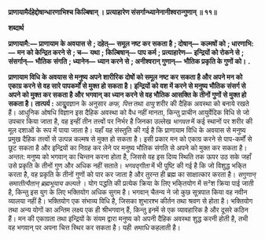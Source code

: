**प्राणायामैर्दहेद्दोषान्धारणाभिश्च किल्बिषान् ।** **प्रत्याहारेण संसर्गान्ध्यानेनानीश्वरान्गुणान् ॥ ११॥** 

**शब्दार्थ** 

**प्राणायामै:—** **प्राणायाम के अवयास से** **; दहेत्—** **समूल नष्ट कर सकता है** **; दोषान्—** **कल्मषों को** **; धारणाभि:—** **मन** **को केन्द्रित करने से** **; च—** **यथा** **; किल्बिषान्—** **पाप कर्म** **; प्रत्याहारेण—** **इन्द्रियों को रोकने से** **; संसर्गान्—** **भौतिक** **संगति** **; ध्यानेन—** **ध्यान करने से** **; अनीश्वरान् गुणान्—** **भौतिक प्रकृति के गुणों को।** **.** 

**प्राणायाम विधि के अवयास से मनुष्य अपने शारीरिक दोषों को समूल नष्ट कर** **सकता है और अपने मन को एकाग्र करने से वह सारे पापकर्मों से मुक्त हो सकता है।** **इन्द्रियों को वश में करने से मनुष्य भौतिक संसर्ग से अपने को मुक्त कर सकता है और** **भगवान् का ध्यान करने से वह भौतिक आसक्ति के तीनों गुणों से मुक्त हो सकता है।** **तात्पर्य :** आयुॢवज्ञान के अनुसार *कफ, पित्त* तथा *वायु* शरीर की दैहिक अवस्था को बनाये रखते हैं। आधुनिक ओषधि विज्ञान इस दैहिक अवस्था को वैध नहीं मानता, किन्तु प्राचीन आयुर्वेदिक विधि से जो उपचार किया जाता है, वह इन्हीं तीन तत्त्वों पर निर्भर है जिनका उल्लेख *भागवत* में कई स्थानों पर शरीर की मूल दशाओं के रूप में पाया जाता है। यहाँ यह संस्तुति की गई है कि प्राणायाम विधि के अवयास से मनुष्य प्रमुख दैहिक तत्त्वों से उत्पन्न कल्मष से मुक्त हो सकता है। इसी प्रकार मन को एकाग्र करने से पाप-कर्मों से छूट सकता है और इन्द्रियों का निग्रह कर लेने पर मनुष्य भौतिक संगति से अपने को मुक्त कर सकता है। अन्तत: मनुष्य को भगवान् का चिन्तन करना होता है, जिससे वह इस दिव्य स्थिति तक ऊपर उठ सके जहाँ उसे प्रकृति के तीनों गुण और अधिक नहीं सताते। *भगवद्गीता* में भी पुष्टि की गई है कि जो विशुद्ध भकि्त करता है, वह प्रकृति के तीनों गुणों को पार कर जाता है और तुरन्त ही ब्रह्म का साक्षात्कार करता है। *सगुणान् समातीत्यैतान् ब्रह्मभूयाय कल्पते* । योग पद्धति की प्रत्येक क्रिया के लिए भकि्तयोग में स²श क्रिया पाई जाती है, किन्तु इस युग के लिए भक्तियोग अधिक सुगम है। भगवान् चैतन्य ने जो कुछ सूत्रपात किया वह नवीन व्यालया नहीं है। भक्तियोग एक संभाव्य विधि है, जिसका शुभारश्भ कीर्तन तथा श्रवण से होता है। भक्तियोग तथा अन्य योगों का अन्तिम लक्ष्य एक ही श्रीभगवान् हैं, किन्तु इनमें से एक व्यावहारिक है और दूसरे कठिन हैं। मन की एकाग्रता तथा इन्द्रियों के संयम द्वारा मनुष्य को अपनी दैहिक अवस्था शुद्ध करनी होती है, तभी वह भगवान् पर अपना चित्त स्थिर कर सकता है। यही *समाधि* कहलाती है।  
